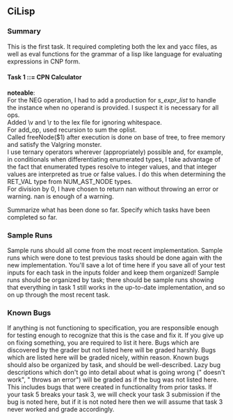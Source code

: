 ## CiLisp
### Summary
This is the first task. It required completing both the lex and yacc files, as well as eval functions for the grammar of a lisp like language for evaluating expressions in CNP form.
#### Task 1 ::= CPN Calculator  
**noteable**:  
For the NEG operation, I had to add a production for _s_expr_list_ to handle the instance when no operand is provided. I suspect it is necessary for all ops.  
Added \v and \r to the lex file for ignoring whitespace.  
For add_op, used recursion to sum the oplist.  
Called freeNode($1) after execution is done on base of tree, to free memory and satisfy the Valgring monster.  
I use ternary operators wherever (appropriately) possible and, for example, in conditionals when differentiating enumerated types, I take advantage of the fact that enumerated types resolve to integer values, and that integer values  are interpreted as true or false values. I do this when determining the RET_VAL type from NUM_AST_NODE types.  
For division by 0, I have chosen to return nan without throwing an error or warning. nan is enough of a warning.  
 
      
Summarize what has been done so far. Specify which tasks have been completed so far.
### Sample Runs
Sample runs should all come from the most recent implementation. Sample runs which were done to test previous tasks should be done again with the new implementation.
You'll save a lot of time here if you save all of your test inputs for each task in the inputs folder and keep them organized!
Sample runs should be organized by task; there should be sample runs showing that everything in task 1 still works in the up-to-date implementation, and so on up through the most recent task.
### Known Bugs
If anything is not functioning to specification, you are responsible enough for testing enough to recognize that this is the case and fix it. If you give up on fixing something, you are required to list it here.
Bugs which are discovered by the grader but not listed here will be graded harshly. Bugs which are listed here will be graded nicely, within reason.
Known bugs should also be organized by task, and should be well-described.
Lazy bug descriptions which don't go into detail about what is going wrong ("<functionality> doesn't work", "<feature> throws an error") will be graded as if the bug was not listed here.
This includes bugs that were created in functionality from prior tasks. If your task 5 breaks your task 3, we will check your task 3 submission if the bug is noted here, but if it is not noted here then we will assume that task 3 never worked and grade accordingly.